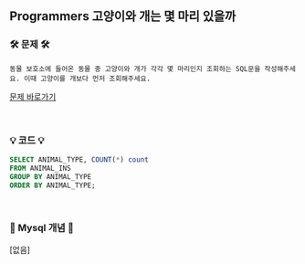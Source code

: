 ## Programmers 고양이와 개는 몇 마리 있을까
### 🛠️ 문제 🛠️
```
동물 보호소에 들어온 동물 중 고양이와 개가 각각 몇 마리인지 조회하는 SQL문을 작성해주세요. 이때 고양이를 개보다 먼저 조회해주세요.
```
[문제 바로가기](https://school.programmers.co.kr/learn/courses/30/lessons/59040)

<br/>

### 💡 코드 💡
```sql
SELECT ANIMAL_TYPE, COUNT(*) count
FROM ANIMAL_INS
GROUP BY ANIMAL_TYPE
ORDER BY ANIMAL_TYPE;
```

<br/>

### 📙 Mysql 개념 📙
[없음]